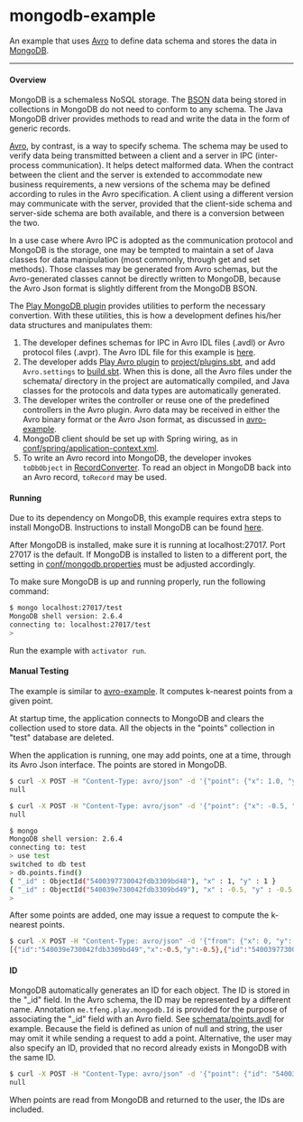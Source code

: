 mongodb-example
=========

An example that uses [Avro](http://avro.apache.org/docs/1.7.7/spec.html) to define data schema and stores the data in [MongoDB](http://www.mongodb.org/).

---

#### Overview

MongoDB is a schemaless NoSQL storage. The [BSON](http://bsonspec.org/) data being stored in collections in MongoDB do not need to conform to any schema. The Java MongoDB driver provides methods to read and write the data in the form of generic records.

[Avro](http://avro.apache.org/), by contrast, is a way to specify schema. The schema may be used to verify data being transmitted between a client and a server in IPC (inter-process communication). It helps detect malformed data. When the contract between the client and the server is extended to accommodate new business requirements, a new versions of the schema may be defined according to rules in the Avro specification. A client using a different version may communicate with the server, provided that the client-side schema and server-side schema are both available, and there is a conversion between the two.

In a use case where Avro IPC is adopted as the communication protocol and MongoDB is the storage, one may be tempted to maintain a set of Java classes for data manipulation (most commonly, through get and set methods). Those classes may be generated from Avro schemas, but the Avro-generated classes cannot be directly written to MongoDB, because the Avro Json format is slightly different from the MongoDB BSON.

The [Play MongoDB plugin](https://github.com/tfeng/play-plugins/tree/master/mongodb-plugin) provides utilities to perform the necessary convertion. With these utilities, this is how a development defines his/her data structures and manipulates them:

1. The developer defines schemas for IPC in Avro IDL files (.avdl) or Avro protocol files (.avpr). The Avro IDL file for this example is [here](https://github.com/tfeng/play-examples/blob/master/mongodb-example/schemata/points.avdl).
2. The developer adds [Play Avro plugin](https://github.com/tfeng/play-plugins/tree/master/avro-plugin) to [project/plugins.sbt](https://github.com/tfeng/play-examples/blob/master/mongodb-example/project/plugins.sbt), and add ```Avro.settings``` to [build.sbt](https://github.com/tfeng/play-examples/blob/master/mongodb-example/build.sbt). When this is done, all the Avro files under the schemata/ directory in the project are automatically compiled, and Java classes for the protocols and data types are automatically generated.
3. The developer writes the controller or reuse one of the predefined controllers in the Avro plugin. Avro data may be received in either the Avro binary format or the Avro Json format, as discussed in [avro-example](https://github.com/tfeng/play-examples/blob/master/avro-example/).
4. MongoDB client should be set up with Spring wiring, as in [conf/spring/application-context.xml](https://github.com/tfeng/play-examples/blob/master/mongodb-example/conf/spring/application-context.xml).
5. To write an Avro record into MongoDB, the developer invokes ```toDbObject``` in [RecordConverter](https://github.com/tfeng/play-plugins/blob/master/mongodb-plugin/app/me/tfeng/play/mongodb/RecordConverter.java). To read an object in MongoDB back into an Avro record, ```toRecord``` may be used.

#### Running

Due to its dependency on MongoDB, this example requires extra steps to install MongoDB. Instructions to install MongoDB can be found [here](http://docs.mongodb.org/manual/installation/).

After MongoDB is installed, make sure it is running at localhost:27017. Port 27017 is the default. If MongoDB is installed to listen to a different port, the setting in [conf/mongodb.properties](https://github.com/tfeng/play-examples/blob/master/mongodb-example/conf/mongodb.properties) must be adjusted accordingly.

To make sure MongoDB is up and running properly, run the following command:
```bash
$ mongo localhost:27017/test
MongoDB shell version: 2.6.4
connecting to: localhost:27017/test
>
```

Run the example with ```activator run```.

#### Manual Testing

The example is similar to [avro-example](https://github.com/tfeng/play-examples/blob/master/avro-example/). It computes k-nearest points from a given point.

At startup time, the application connects to MongoDB and clears the collection used to store data. All the objects in the "points" collection in "test" database are deleted.

When the application is running, one may add points, one at a time, through its Avro Json interface. The points are stored in MongoDB.
```bash
$ curl -X POST -H "Content-Type: avro/json" -d '{"point": {"x": 1.0, "y": 1.0}}' http://localhost:9000/points/addPoint
null

$ curl -X POST -H "Content-Type: avro/json" -d '{"point": {"x": -0.5, "y": -0.5}}' http://localhost:9000/points/addPoint
null

$ mongo
MongoDB shell version: 2.6.4
connecting to: test
> use test
switched to db test
> db.points.find()
{ "_id" : ObjectId("5400397730042fdb3309bd48"), "x" : 1, "y" : 1 }
{ "_id" : ObjectId("540039e730042fdb3309bd49"), "x" : -0.5, "y" : -0.5 }
>
```

After some points are added, one may issue a request to compute the k-nearest points.
```bash
$ curl -X POST -H "Content-Type: avro/json" -d '{"from": {"x": 0, "y": 0}, "k": 2}' http://localhost:9000/points/getNearestPoints
[{"id":"540039e730042fdb3309bd49","x":-0.5,"y":-0.5},{"id":"5400397730042fdb3309bd48","x":1.0,"y":1.0}]
```

#### ID

MongoDB automatically generates an ID for each object. The ID is stored in the "_id" field. In the Avro schema, the ID may be represented by a different name. Annotation ```me.tfeng.play.mongodb.Id``` is provided for the purpose of associating the "_id" field with an Avro field. See [schemata/points.avdl](https://github.com/tfeng/play-examples/blob/master/mongodb-example/schemata/points.avdl) for example. Because the field is defined as union of null and string, the user may omit it while sending a request to add a point. Alternative, the user may also specify an ID, provided that no record already exists in MongoDB with the same ID.

```bash
$ curl -X POST -H "Content-Type: avro/json" -d '{"point": {"id": "5400397730042fdb3309bd48", "x": -0.5, "y": -0.5}}' http://localhost:9000/points/addPoint
null
```

When points are read from MongoDB and returned to the user, the IDs are included.

